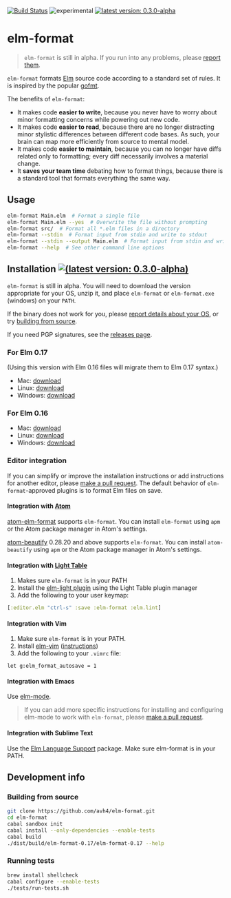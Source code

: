 [![Build Status](https://travis-ci.org/avh4/elm-format.svg?branch=master)](https://travis-ci.org/avh4/elm-format)
![experimental](https://img.shields.io/badge/stability-experimental-orange.svg)
[![latest version: 0.3.0-alpha](https://img.shields.io/badge/version-0.3.0--alpha-blue.svg)](https://github.com/avh4/elm-format/releases/tag/0.3.0-alpha)

# elm-format

> `elm-format` is still in alpha.  If you run into any problems, please [report them](https://github.com/avh4/elm-format/issues).

`elm-format` formats [Elm](http://elm-lang.org) source code according to a standard set of rules. It is inspired by the popular [gofmt](https://blog.golang.org/go-fmt-your-code).

The benefits of `elm-format`:
 - It makes code **easier to write**, because you never have to worry about minor formatting concerns while powering out new code.
 - It makes code **easier to read**, because there are no longer distracting minor stylistic differences between different code bases. As such, your brain can map more efficiently from source to mental model.
 - It makes code **easier to maintain**, because you can no longer have diffs related only to formatting; every diff necessarily involves a material change.
 - It **saves your team time** debating how to format things, because there is a standard tool that formats everything the same way.


## Usage

```bash
elm-format Main.elm  # Format a single file
elm-format Main.elm --yes  # Overwrite the file without prompting
elm-format src/  # Format all *.elm files in a directory
elm-format --stdin  # Format input from stdin and write to stdout
elm-format --stdin --output Main.elm  # Format input from stdin and write to file
elm-format --help  # See other command line options
```

## Installation [![(latest version: 0.3.0-alpha)](https://img.shields.io/badge/version-0.3.0--alpha-blue.svg)](https://github.com/avh4/elm-format/releases/tag/0.3.0-alpha)

`elm-format` is still in alpha.  You will need to download the version appropriate for your OS, unzip it, and place `elm-format` or `elm-format.exe` (windows) on your `PATH`.

If the binary does not work for you, please [report details about your OS](https://github.com/avh4/elm-format/issues/new), or try [building from source](#building-from-source).

If you need PGP signatures, see the [releases page](https://github.com/avh4/elm-format/releases).

### For Elm 0.17

(Using this version with Elm 0.16 files will migrate them to Elm 0.17 syntax.)

 - Mac: [download](https://github.com/avh4/elm-format/releases/download/0.3.0-alpha/elm-format-0.17-0.3.0-alpha-mac-x64.tgz)
 - Linux: [download](https://github.com/avh4/elm-format/releases/download/0.3.0-alpha/elm-format-0.17-0.3.0-alpha-linux-x64.tgz)
 - Windows: [download](https://github.com/avh4/elm-format/releases/download/0.3.0-alpha/elm-format-0.17-0.3.0-alpha-win-x64.zip)

### For Elm 0.16

 - Mac: [download](https://github.com/avh4/elm-format/releases/download/0.3.0-alpha/elm-format-0.16-0.3.0-alpha-mac-x64.tgz)
 - Linux: [download](https://github.com/avh4/elm-format/releases/download/0.3.0-alpha/elm-format-0.16-0.3.0-alpha-linux-x64.tgz)
 - Windows: [download](https://github.com/avh4/elm-format/releases/download/0.3.0-alpha/elm-format-0.16-0.3.0-alpha-win-x64.zip)

### Editor integration

If you can simplify or improve the installation instructions or add instructions for another editor, please [make a pull request](https://github.com/avh4/elm-format/edit/master/README.md).  The default behavior of `elm-format`-approved plugins is to format Elm files on save.

<!-- Open-source editors will be listed before closed-source editors. -->


#### Integration with [Atom](https://atom.io/)

[atom-elm-format](https://atom.io/packages/elm-format) supports `elm-format`.  You can install `elm-format` using `apm` or the Atom package manager in Atom's settings.

[atom-beautify](https://atom.io/packages/atom-beautify) 0.28.20 and above supports `elm-format`.  You can install `atom-beautify` using `apm` or the Atom package manager in Atom's settings.


#### Integration with [Light Table](http://lighttable.com/)

1. Makes sure `elm-format` is in your PATH
1. Install the [elm-light plugin](https://github.com/rundis/elm-light) using the Light Table plugin manager
1. Add the following to your user keymap:

  ```clojure
  [:editor.elm "ctrl-s" :save :elm-format :elm.lint]
  ```


#### Integration with Vim

1. Make sure `elm-format` is in your PATH.
1. Install [elm-vim](https://github.com/ElmCast/elm-vim) ([instructions](https://github.com/ElmCast/elm-vim#install))
1. Add the following to your `.vimrc` file:

  ```
  let g:elm_format_autosave = 1
  ```


#### Integration with Emacs

Use [elm-mode](https://github.com/jcollard/elm-mode#elm-format).

> If you can add more specific instructions for installing and configuring elm-mode to work with `elm-format`, please [make a pull request](https://github.com/avh4/elm-format/edit/master/README.md).


#### Integration with Sublime Text

Use the [Elm Language Support](https://packagecontrol.io/packages/Elm%20Language%20Support) package. Make sure elm-format is in your PATH.


## Development info

### Building from source

```bash
git clone https://github.com/avh4/elm-format.git
cd elm-format
cabal sandbox init
cabal install --only-dependencies --enable-tests
cabal build
./dist/build/elm-format-0.17/elm-format-0.17 --help
```

### Running tests

```bash
brew install shellcheck
cabal configure --enable-tests
./tests/run-tests.sh
```
